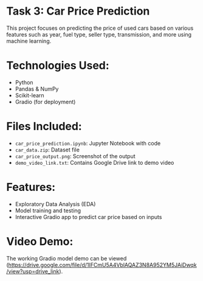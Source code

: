 # Task 3: Car Price Prediction 

This project focuses on predicting the price of used cars based on various features such as year, fuel type, seller type, transmission, and more using machine learning.

# Technologies Used:
- Python
- Pandas & NumPy
- Scikit-learn
- Gradio (for deployment)

# Files Included:
- `car_price_prediction.ipynb`: Jupyter Notebook with code
- `car_data.zip`: Dataset file
- `car_price_output.png`: Screenshot of the output
- `demo_video_link.txt`: Contains Google Drive link to demo video

# Features:
- Exploratory Data Analysis (EDA)
- Model training and testing
- Interactive Gradio app to predict car price based on inputs

# Video Demo:
The working Gradio model demo can be viewed (https://drive.google.com/file/d/1IFCmU5A4VblAQAZ3N8A952YM5JAiDwqk/view?usp=drive_link).
